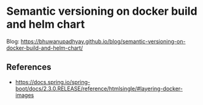 # Semantic versioning on docker build and helm chart

Blog: <https://bhuwanupadhyay.github.io/blog/semantic-versioning-on-docker-build-and-helm-chart/>

## References
- https://docs.spring.io/spring-boot/docs/2.3.0.RELEASE/reference/htmlsingle/#layering-docker-images
